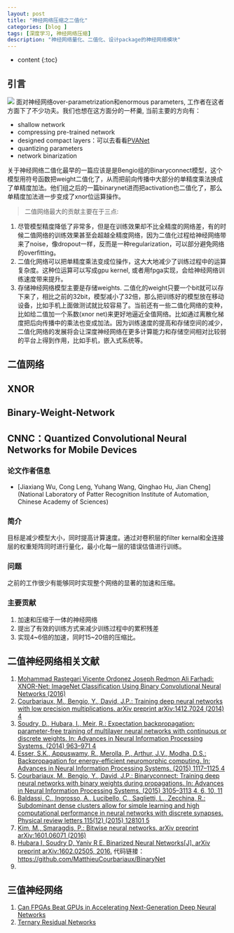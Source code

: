 ```yaml
---
layout: post
title: "神经网络压缩之二值化"
categories: [blog ]
tags: [深度学习, 神经网络压缩]
description: "神经网络量化、二值化、设计package的神经网络模块"
---
```

* content
{:toc}

## 引言
![](https://cwlseu.github.io/images/bnn/53225027.png)
面对神经网络over-parametrization和enormous parameters, 工作者在这者方面下了不少功夫。我们也想在这方面分的一杯羹, 当前主要的方向有：
- shallow network
- compressing pre-trained network
- designed compact layers：可以去看看[PVANet](http://cwlseu.github.io/PVANet)
- quantizing parameters
- network binarization

关于神经网络二值化最早的一篇应该是是Bengio组的Binaryconnect模型，这个模型用符号函数把weight二值化了，从而把前向传播中大部分的单精度乘法换成了单精度加法。他们组之后的一篇binarynet进而把activation也二值化了，那么单精度加法进一步变成了xnor位运算操作。
> 二值网络最大的贡献主要在于三点:
1. 尽管模型精度降低了非常多，但是在训练效果却不比全精度的网络差，有的时候二值网络的训练效果甚至会超越全精度网络，因为二值化过程给神经网络带来了noise，像dropout一样，反而是一种regularization，可以部分避免网络的overfitting。
2. 二值化网络可以把单精度乘法变成位操作，这大大地减少了训练过程中的运算复杂度。这种位运算可以写成gpu kernel, 或者用fpga实现，会给神经网络训练速度带来提升。
3. 存储神经网络模型主要是存储weights. 二值化的weight只要一个bit就可以存下来了，相比之前的32bit，模型减小了32倍，那么把训练好的模型放在移动设备，比如手机上面做测试就比较容易了。当前还有一些二值化网络的变种，比如给二值加一个系数(xnor net)来更好地逼近全值网络。比如通过离散化梯度把后向传播中的乘法也变成加法。因为训练速度的提高和存储空间的减少，二值化网络的发展将会让深度神经网络在更多计算能力和存储空间相对比较弱的平台上得到作用，比如手机，嵌入式系统等。

## 二值网络

## XNOR

## Binary-Weight-Network


## CNNC：Quantized Convolutional Neural Networks for Mobile Devices
### 论文作者信息
- [Jiaxiang Wu, Cong Leng, Yuhang Wang, Qinghao Hu, Jian Cheng](National Laboratory of Patter Recognition Institute of Automation, Chinese Academy of Sciences)

### 简介
目标是减少模型大小，同时提高计算速度。通过对卷积层的filter kernal和全连接层的权重矩阵同时进行量化，最小化每一层的错误估值进行训练。

### 问题
之前的工作很少有能够同时实现整个网络的显著的加速和压缩。

### 主要贡献
1. 加速和压缩于一体的神经网络
2. 提出了有效的训练方式来减少训练过程中的累积残差
3. 实现4~6倍的加速，同时15~20倍的压缩比。

## 二值神经网络相关文献
1. [Mohammad Rastegari Vicente Ordonez Joseph Redmon Ali Farhadi: XNOR-Net: ImageNet Classification Using Binary Convolutional Neural Networks (2016)](https://arxiv.org/abs/1603.05279)
2. [Courbariaux, M., Bengio, Y., David, J.P.: Training deep neural networks with low precision multiplications. arXiv preprint arXiv:1412.7024 (2014) 4](https://arxiv.org/abs/1412.7024)
3. [Soudry, D., Hubara, I., Meir, R.: Expectation backpropagation: parameter-free training of multilayer neural networks with continuous or discrete weights. In: Advances in Neural Information Processing Systems. (2014) 963–971 4](http://papers.nips.cc/paper/5269-expectation-backpropagation-parameter-free-training-of-multilayer-neural-networks-with-continuous-or-discrete-weights.pdf)
4. [Esser, S.K., Appuswamy, R., Merolla, P., Arthur, J.V., Modha, D.S.: Backpropagation for energy-efficient neuromorphic computing. In: Advances in Neural Information Processing Systems. (2015) 1117–1125 4](https://papers.nips.cc/paper/5862-backpropagation-for-energy-efficient-neuromorphic-computing) 
5. [Courbariaux, M., Bengio, Y., David, J.P.: Binaryconnect: Training deep neural networks with binary weights during propagations. In: Advances in Neural Information Processing Systems. (2015) 3105–3113 4, 6, 10, 11](https://www.arxiv.org/abs/1511.00363) 
6. [Baldassi, C., Ingrosso, A., Lucibello, C., Saglietti, L., Zecchina, R.: Subdominant dense clusters allow for simple learning and high computational performance in neural networks with discrete synapses. Physical review letters 115(12) (2015) 128101 5](https://arxiv.org/abs/1509.05753v1) 
7. [Kim, M., Smaragdis, P.: Bitwise neural networks. arXiv preprint arXiv:1601.06071 (2016)](https://arxiv.org/abs/1601.06071)
8. [Hubara I, Soudry D, Yaniv R E. Binarized Neural Networks[J]. arXiv preprint arXiv:1602.02505, 2016.](https://arxiv.org/abs/1602.02505)
代码链接：https://github.com/MatthieuCourbariaux/BinaryNet
9. [](https://blog.csdn.net/stdcoutzyx/article/details/50926174)

## 三值神经网络
1. [Can FPGAs Beat GPUs in Accelerating Next-Generation Deep Neural Networks](http://jaewoong.org/pubs/fpga17-next-generation-dnns.pdf)
2. [Ternary Residual Networks](http://arxiv.org/pdf/1707.04679)
